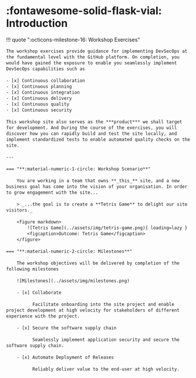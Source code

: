 <!-- markdownlint-disable MD033 MD046 -->

# :fontawesome-solid-flask-vial: Introduction

!!! quote ":octicons-milestone-16: Workshop Exercises"

    The workshop exercises provide guidance for implementing DevSecOps at the fundamental level with the GitHub platform. On completion, you would have gained the exposure to enable you seamlessly implement DevSecOps capabilities such as

    - [x] Continuous collaboration
    - [x] Continuous planning
    - [x] Continuous integration
    - [x] Continuous delivery
    - [x] Continuous quality
    - [x] Continuous security

    This workshop site also serves as the ***product*** we shall target for development. And During the course of the exercises, you will discover how you can rapidly build and test the site locally, and implement standardized tests to enable automated quality checks on the site.

    ---

    === "**:material-numeric-1-circle: Workshop Scenario**"

        You are working in a team that owns **_this_** site, and a new business goal has come into the vision of your organisation. In order to grow engagement with the site...

        > _...the goal is to create a **Tetris Game** to delight our site visitors._

        <figure markdown>
            ![Tetris Game](../assets/img/tetris-game.png){ loading=lazy }
            <figcaption>Outcome: Tetris Game</figcaption>
        </figure>

    === "**:material-numeric-2-circle: Milestones**"

        The workshop objectives will be delivered by completion of the following milestones

        ![Milestones](../assets/img/milestones.png)

        - [x] Collaborate

              Facilitate onboarding into the site project and enable project development at high velocity for stakeholders of different experience with the project.

        - [x] Secure the software supply chain

              Seamlessly implement application security and secure the software supply chain.

        - [x] Automate Deployment of Releases

              Reliably deliver value to the end-user at high velocity.
